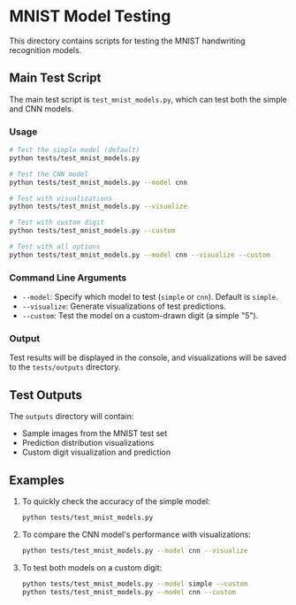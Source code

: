 # MNIST Model Testing

This directory contains scripts for testing the MNIST handwriting recognition models.

## Main Test Script

The main test script is `test_mnist_models.py`, which can test both the simple and CNN models.

### Usage

```bash
# Test the simple model (default)
python tests/test_mnist_models.py

# Test the CNN model
python tests/test_mnist_models.py --model cnn

# Test with visualizations
python tests/test_mnist_models.py --visualize

# Test with custom digit
python tests/test_mnist_models.py --custom

# Test with all options
python tests/test_mnist_models.py --model cnn --visualize --custom
```

### Command Line Arguments

- `--model`: Specify which model to test (`simple` or `cnn`). Default is `simple`.
- `--visualize`: Generate visualizations of test predictions.
- `--custom`: Test the model on a custom-drawn digit (a simple "5").

### Output

Test results will be displayed in the console, and visualizations will be saved to the `tests/outputs` directory.

## Test Outputs

The `outputs` directory will contain:

- Sample images from the MNIST test set
- Prediction distribution visualizations
- Custom digit visualization and prediction

## Examples

1. To quickly check the accuracy of the simple model:

   ```bash
   python tests/test_mnist_models.py
   ```

2. To compare the CNN model's performance with visualizations:

   ```bash
   python tests/test_mnist_models.py --model cnn --visualize
   ```

3. To test both models on a custom digit:
   ```bash
   python tests/test_mnist_models.py --model simple --custom
   python tests/test_mnist_models.py --model cnn --custom
   ```
